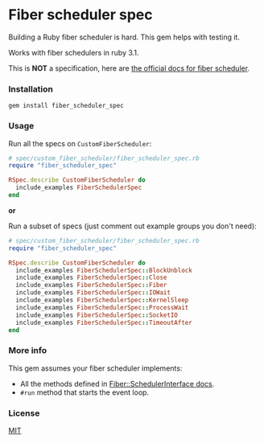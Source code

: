 # Fiber scheduler spec

Building a Ruby fiber scheduler is hard. This gem helps with testing it.

Works with fiber schedulers in ruby 3.1.

This is **NOT** a specification, here are
[the official docs for fiber scheduler](https://docs.ruby-lang.org/en/master/Fiber/SchedulerInterface.html).

### Installation

```
gem install fiber_scheduler_spec
```

### Usage

Run all the specs on `CustomFiberScheduler`:

```ruby
# spec/custom_fiber_scheduler/fiber_scheduler_spec.rb
require "fiber_scheduler_spec"

RSpec.describe CustomFiberScheduler do
  include_examples FiberSchedulerSpec
end
```

**or**

Run a subset of specs (just comment out example groups you don't need):

```ruby
# spec/custom_fiber_scheduler/fiber_scheduler_spec.rb
require "fiber_scheduler_spec"

RSpec.describe CustomFiberScheduler do
  include_examples FiberSchedulerSpec::BlockUnblock
  include_examples FiberSchedulerSpec::Close
  include_examples FiberSchedulerSpec::Fiber
  include_examples FiberSchedulerSpec::IOWait
  include_examples FiberSchedulerSpec::KernelSleep
  include_examples FiberSchedulerSpec::ProcessWait
  include_examples FiberSchedulerSpec::SocketIO
  include_examples FiberSchedulerSpec::TimeoutAfter
end
```

### More info

This gem assumes your fiber scheduler implements:

- All the methods defined in
  [Fiber::SchedulerInterface docs](https://docs.ruby-lang.org/en/master/Fiber/SchedulerInterface.html).
- `#run` method that starts the event loop.

### License

[MIT](LICENSE)
